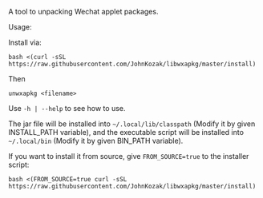 A tool to unpacking Wechat applet packages.

Usage:

Install via:
```
bash <(curl -sSL https://raw.githubusercontent.com/JohnKozak/libwxapkg/master/install)
```
Then
```
unwxapkg <filename>
```

Use `-h | --help` to see how to use.

The jar file will be installed into `~/.local/lib/classpath` (Modify it by given INSTALL_PATH variable), 
and the executable script will be installed into `~/.local/bin` (Modify it by given BIN_PATH variable).

If you want to install it from source, give `FROM_SOURCE=true` to the installer script:

```
bash <(FROM_SOURCE=true curl -sSL https://raw.githubusercontent.com/JohnKozak/libwxapkg/master/install)
```